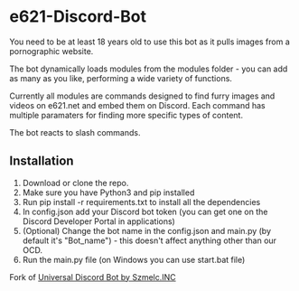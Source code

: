 # e621-Discord-Bot
You need to be at least 18 years old to use this bot as it pulls images from a pornographic website.

The bot dynamically loads modules from the modules folder - you can add as many as you like, performing a wide variety of functions.

Currently all modules are commands designed to find furry images and videos on e621.net and embed them on Discord. Each command has multiple paramaters for finding more specific types of content.

The bot reacts to slash commands.
## Installation
1. Download or clone the repo.
2. Make sure you have Python3 and pip installed
3. Run pip install -r requirements.txt to install all the dependencies
4. In config.json add your Discord bot token (you can get one on the Discord Developer Portal in applications)
5. (Optional) Change the bot name in the config.json and main.py (by default it's "Bot_name") - this doesn't affect anything other than our OCD.
6. Run the main.py file (on Windows you can use start.bat file)

Fork of [Universal Discord Bot by Szmelc.INC](https://github.com/Szmelc-INC/Universal-Discord-Bot)
